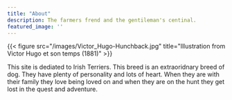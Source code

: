 ```yaml
---
title: "About"
description: The farmers frend and the gentileman's centinal. 
featured_image: ''
---
```

{{< figure src="/images/Victor_Hugo-Hunchback.jpg" title="Illustration from Victor Hugo et son temps (1881)" >}}

This site is dediated to Irish Terriers. This breed is an extraoridnary breed of dog. They have plenty of personality and lots of heart. When they are with their family they love being loved on and when they are on the hunt they get lost in the quest and adventure. 
